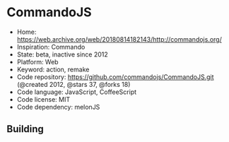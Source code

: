 # CommandoJS

- Home: https://web.archive.org/web/20180814182143/http://commandojs.org/
- Inspiration: Commando
- State: beta, inactive since 2012
- Platform: Web
- Keyword: action, remake
- Code repository: https://github.com/commandojs/CommandoJS.git (@created 2012, @stars 37, @forks 18)
- Code language: JavaScript, CoffeeScript
- Code license: MIT
- Code dependency: melonJS

## Building
